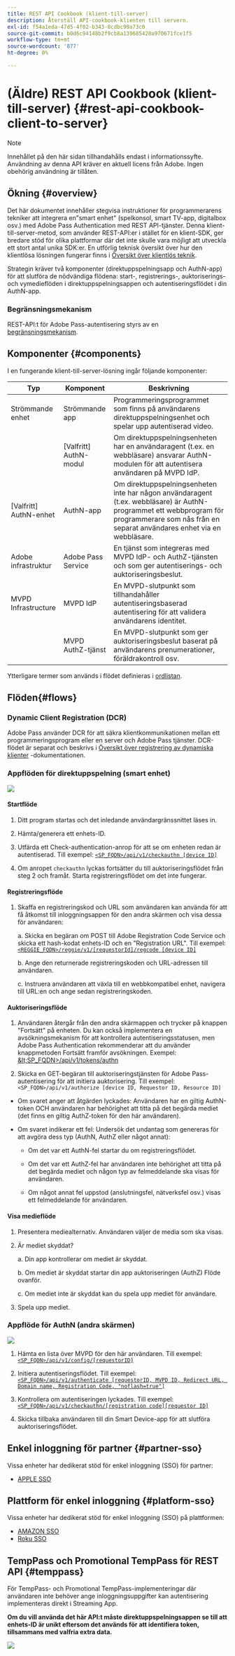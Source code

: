 ```yaml
---
title: REST API Cookbook (klient-till-server)
description: Återställ API-cookbook-klienten till servern.
exl-id: f54a1eda-47d5-4f02-b343-8cdbc99a73c0
source-git-commit: b0d6c94148b2f9cb8a139685420a970671fce1f5
workflow-type: tm+mt
source-wordcount: '877'
ht-degree: 0%

---
```


# (Äldre) REST API Cookbook (klient-till-server) {#rest-api-cookbook-client-to-server}

>[!NOTE]
>
>Innehållet på den här sidan tillhandahålls endast i informationssyfte. Användning av denna API kräver en aktuell licens från Adobe. Ingen obehörig användning är tillåten.


## Ökning {#overview}

Det här dokumentet innehåller stegvisa instruktioner för programmerarens tekniker att integrera en&quot;smart enhet&quot; (spelkonsol, smart TV-app, digitalbox osv.) med Adobe Pass Authentication med REST API-tjänster. Denna klient-till-server-metod, som använder REST-API:er i stället för en klient-SDK, ger bredare stöd för olika plattformar där det inte skulle vara möjligt att utveckla ett stort antal unika SDK:er. En utförlig teknisk översikt över hur den klientlösa lösningen fungerar finns i [Översikt över klientlös teknik](/help/authentication/integration-guide-programmers/legacy/rest-api-v1/rest-api-overview.md).


Strategin kräver två komponenter (direktuppspelningsapp och AuthN-app) för att slutföra de nödvändiga flödena: start-, registrerings-, auktoriserings- och vymedieflöden i direktuppspelningsappen och autentiseringsflödet i din AuthN-app.

### Begränsningsmekanism

REST-API:t för Adobe Pass-autentisering styrs av en [begränsningsmekanism](/help/authentication/integration-guide-programmers/throttling-mechanism.md).

## Komponenter {#components}

I en fungerande klient-till-server-lösning ingår följande komponenter:



| Typ | Komponent | Beskrivning |
| --- | --- | --- |
| Strömmande enhet | Strömmande app | Programmeringsprogrammet som finns på användarens direktuppspelningsenhet och spelar upp autentiserad video. |
| | \[Valfritt\] AuthN-modul | Om direktuppspelningsenheten har en användaragent (t.ex. en webbläsare) ansvarar AuthN-modulen för att autentisera användaren på MVPD IdP. |
| \[Valfritt\] AuthN-enhet | AuthN-app | Om direktuppspelningsenheten inte har någon användaragent (t.ex. webbläsare) är AuthN-programmet ett webbprogram för programmerare som nås från en separat användares enhet via en webbläsare. |
| Adobe infrastruktur | Adobe Pass Service | En tjänst som integreras med MVPD IdP- och AuthZ-tjänsten och som ger autentiserings- och auktoriseringsbeslut. |
| MVPD Infrastructure | MVPD IdP | En MVPD-slutpunkt som tillhandahåller autentiseringsbaserad autentisering för att validera användarens identitet. |
| | MVPD AuthZ-tjänst | En MVPD-slutpunkt som ger auktoriseringsbeslut baserat på användarens prenumerationer, föräldrakontroll osv. |



Ytterligare termer som används i flödet definieras i [ordlistan](/help/authentication/kickstart/glossary.md).

## Flöden{#flows}

### Dynamic Client Registration (DCR)

Adobe Pass använder DCR för att säkra klientkommunikationen mellan ett programmeringsprogram eller en server och Adobe Pass tjänster. DCR-flödet är separat och beskrivs i [Översikt över registrering av dynamiska klienter](../../../rest-apis/rest-api-dcr/dynamic-client-registration-overview.md) -dokumentationen.


### Appflöden för direktuppspelning (smart enhet)

![](../../../../assets/smart-device-app-flow.png)

#### Startflöde

1. Ditt program startas och det inledande användargränssnittet läses in.

2. Hämta/generera ett enhets-ID.

3. Utfärda ett Check-authentication-anrop för att se om enheten redan är autentiserad.  Till exempel: [`<SP_FQDN>/api/v1/checkauthn [device ID]`](/help/authentication/integration-guide-programmers/legacy/rest-api-v1/apis/check-authentication-token.md)

4. Om anropet `checkauthn` lyckas fortsätter du till auktoriseringsflödet från steg 2 och framåt.  Starta registreringsflödet om det inte fungerar.



#### Registreringsflöde

1. Skaffa en registreringskod och URL som användaren kan använda för att få åtkomst till inloggningsappen för den andra skärmen och visa dessa för användaren:

   a. Skicka en begäran om POST till Adobe Registration Code Service och skicka ett hash-kodat enhets-ID och en &quot;Registration URL&quot;.  Till exempel: [`<REGGIE_FQDN>/reggie/v1/[requestorId]/regcode [device ID]`](/help/authentication/integration-guide-programmers/legacy/rest-api-v1/apis/registration-code-request.md)

   b. Ange den returnerade registreringskoden och URL-adressen till användaren.

   c. Instruera användaren att växla till en webbkompatibel enhet, navigera till URL:en och ange sedan registreringskoden.



#### Auktoriseringsflöde

1. Användaren återgår från den andra skärmappen och trycker på knappen &quot;Fortsätt&quot; på enheten. Du kan också implementera en avsökningsmekanism för att kontrollera autentiseringsstatusen, men Adobe Pass Authentication rekommenderar att du använder knappmetoden Fortsätt framför avsökningen. <!--(For information on employing a "Continue" button versus polling the Adobe Pass Authentication backend server, see the Clientless Technical Overview: Managing 2nd-Screen Workflow Transition.)--> Exempel: [\&lt;SP\_FQDN\>/api/v1/tokens/authn](/help/authentication/integration-guide-programmers/legacy/rest-api-v1/apis/retrieve-authentication-token.md)

2. Skicka en GET-begäran till auktoriseringstjänsten för Adobe Pass-autentisering för att initiera auktorisering. Till exempel: `<SP_FQDN>/api/v1/authorize [device ID, Requestor ID, Resource ID]`

<!-- end list -->

* Om svaret anger att åtgärden lyckades: Användaren har en giltig AuthN-token OCH användaren har behörighet att titta på det begärda mediet (det finns en giltig AuthZ-token för den här användaren).

* Om svaret indikerar ett fel: Undersök det undantag som genereras för att avgöra dess typ (AuthN, AuthZ eller något annat):

   * Om det var ett AuthN-fel startar du om registreringsflödet.

   * Om det var ett AuthZ-fel har användaren inte behörighet att titta på det begärda mediet och någon typ av felmeddelande ska visas för användaren.

   * Om något annat fel uppstod (anslutningsfel, nätverksfel osv.) visas ett felmeddelande för användaren.



#### Visa medieflöde

1. Presentera mediealternativ. Användaren väljer de media som ska visas.

2. Är mediet skyddat?

   a. Din app kontrollerar om mediet är skyddat.

   b. Om mediet är skyddat startar din app auktoriseringen
(AuthZ) Flöde ovanför.

   c. Om mediet inte är skyddat kan du spela upp mediet för
användare.

3. Spela upp mediet.


### Appflöde för AuthN (andra skärmen)

![](../../../../assets/secnd-screen-authn-flow.png)

1. Hämta en lista över MVPD för den här användaren. Till exempel: [`<SP_FQDN>/api/v1/config/[requestorID]`](/help/authentication/integration-guide-programmers/legacy/rest-api-v1/apis/provide-mvpd-list.md)

1. Initiera autentiseringsflödet.  Till exempel: [`<SP_FQDN>/api/v1/authenticate [requestorID, MVPD ID, Redirect URL, Domain name, Registration Code, "noflash=true"]`](/help/authentication/integration-guide-programmers/legacy/rest-api-v1/apis/initiate-authentication.md)

1. Kontrollera om autentiseringen lyckades. Till exempel:[`<SP_FQDN>/api/v1/checkauthn/[registration code][requestor ID]`](/help/authentication/integration-guide-programmers/legacy/rest-api-v1/apis/check-authentication-token.md)

1. Skicka tillbaka användaren till din Smart Device-app för att slutföra auktoriseringsflödet.

## Enkel inloggning för partner {#partner-sso}

Vissa enheter har dedikerat stöd för enkel inloggning (SSO) för partner:

* [APPLE SSO](/help/authentication/integration-guide-programmers/legacy/sso-access/apple-sso-cookbook-rest-api-v1.md)

## Plattform för enkel inloggning {#platform-sso}

Vissa enheter har dedikerat stöd för enkel inloggning (SSO) på plattformen:

* [AMAZON SSO](../../sso-access/amazon-sso-cookbook-rest-api-v1.md)
* [Roku SSO](../../../features-standard/sso-access/platform-sso/roku-single-sign-on/roku-sso-overview.md)

## TempPass och Promotional TempPass för REST API {#temppass}

För TempPass- och Promotional TempPass-implementeringar där användaren inte behöver ange inloggningsuppgifter kan autentisering implementeras direkt i Streaming App.

**Om du vill använda det här API:t måste direktuppspelningsappen se till att enhets-ID är unikt eftersom det används för att identifiera token, tillsammans med valfria extra data.**


![](../../../../assets/temp-pass-promo-temppass.png)
